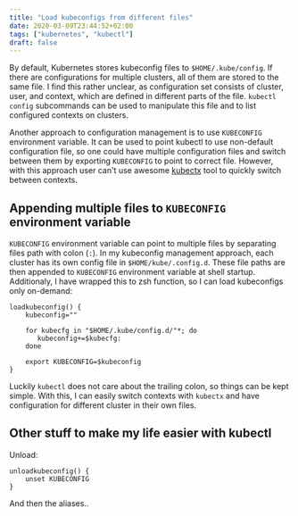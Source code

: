 ```yaml
---
title: "Load kubeconfigs from different files"
date: 2020-03-09T23:44:52+02:00
tags: ["kubernetes", "kubectl"]
draft: false
---
```


By default, Kubernetes stores kubeconfig files to `$HOME/.kube/config`. If there are configurations for multiple clusters, all of them are stored to the same file. I find this rather unclear, as configuration set consists of cluster, user, and context, which are defined in different parts of the file. `kubectl config` subcommands can be used to manipulate this file and to list configured contexts on clusters.

Another approach to configuration management is to use `KUBECONFIG` environment variable. It can be used to point kubectl to use non-default configuration file, so one could have multiple configuration files and switch between them by exporting `KUBECONFIG` to point to correct file. However, with this approach user can't use awesome [kubectx](https://github.com/ahmetb/kubectx) tool to quickly switch between contexts.

## Appending multiple files to `KUBECONFIG` environment variable

`KUBECONFIG` environment variable can point to multiple files by separating files path with colon (`:`). In my kubeconfig management approach, each cluster has its own config file in `$HOME/kube/.config.d`. These file paths are then appended to `KUBECONFIG` environment variable at shell startup. Additionaly, I have wrapped this to zsh function, so I can load kubeconfigs only on-demand:

```
loadkubeconfig() {
    kubeconfig=""

    for kubecfg in "$HOME/.kube/config.d/"*; do
       kubeconfig+=$kubecfg:
    done

    export KUBECONFIG=$kubeconfig
}
```

Luckily `kubectl` does not care about the trailing colon, so things can be kept simple. With this, I can easily switch contexts with `kubectx` and have configuration for different cluster in their own files.

## Other stuff to make my life easier with kubectl

Unload:

```
unloadkubeconfig() {
    unset KUBECONFIG
}
```

And then the aliases..
